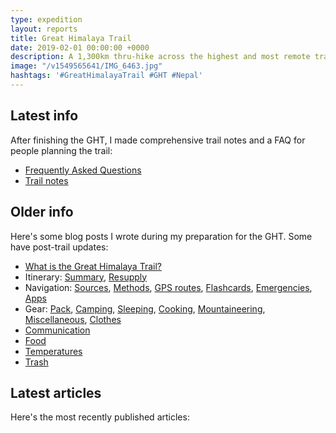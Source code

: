 ```yaml
---
type: expedition
layout: reports
title: Great Himalaya Trail
date: 2019-02-01 00:00:00 +0000
description: A 1,300km thru-hike across the highest and most remote trails in Nepal
image: "/v1549565641/IMG_6463.jpg"
hashtags: '#GreatHimalayaTrail #GHT #Nepal'
---
```


## Latest info

After finishing the GHT, I made comprehensive trail notes and a FAQ for people planning the trail:

* [Frequently Asked Questions](/expeditions/great-himalaya-trail/faq/) 
* [Trail notes](/expeditions/great-himalaya-trail/trail-notes/)

## Older info

Here's some blog posts I wrote during my preparation for the GHT. Some have post-trail updates: 

* [What is the Great Himalaya Trail?](/expeditions/great-himalaya-trail/what-is-the-great-himalaya-trail/)
* Itinerary: [Summary](/expeditions/great-himalaya-trail/itinerary-summary/), [Resupply](/expeditions/great-himalaya-trail/itinerary-resupply/)
* Navigation: [Sources](/expeditions/great-himalaya-trail/navigation-sources/), [Methods](/expeditions/great-himalaya-trail/navigation-methods/), [GPS routes](/expeditions/great-himalaya-trail/navigation-gps/), [Flashcards](/expeditions/great-himalaya-trail/navigation-flashcards/), [Emergencies](/expeditions/great-himalaya-trail/navigation-emergencies/), [Apps](/expeditions/great-himalaya-trail/navigation-apps/)
* Gear: [Pack](/expeditions/great-himalaya-trail/gear-pack/), [Camping](/expeditions/great-himalaya-trail/gear-camping/), [Sleeping](/expeditions/great-himalaya-trail/gear-sleeping/), [Cooking](/expeditions/great-himalaya-trail/gear-cooking/), [Mountaineering](/expeditions/great-himalaya-trail/gear-mountaineering/), [Miscellaneous](/expeditions/great-himalaya-trail/gear-miscellaneous/), [Clothes](/expeditions/great-himalaya-trail/gear-clothes/)
* [Communication](/expeditions/great-himalaya-trail/communication/)
* [Food](/expeditions/great-himalaya-trail/food/)
* [Temperatures](/expeditions/great-himalaya-trail/temperatures/)
* [Trash](/expeditions/great-himalaya-trail/trash/)

## Latest articles

Here's the most recently published articles: